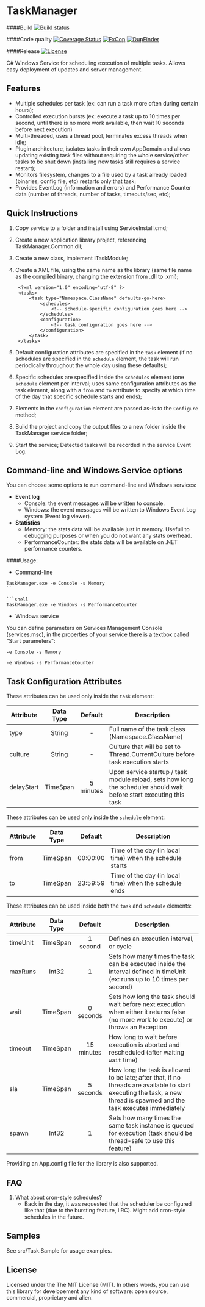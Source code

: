 TaskManager
======

####Build
[![Build status](https://ci.appveyor.com/api/projects/status/s0i1b1vklo6xupr1?svg=true)](https://ci.appveyor.com/project/giacomelli/TaskManager)

####Code quality
[![Coverage Status](https://coveralls.io/repos/giacomelli/TaskManager/badge.svg?branch=master&service=github)](https://coveralls.io/github/giacomelli/TaskManager?branch=master)
[![FxCop](http://badgessharp.apphb.com/badges/giacomelli/TaskManager/FxCop)](https://ci.appveyor.com/project/giacomelli/TaskManager/build/artifacts)
[![DupFinder](http://badgessharp.apphb.com/badges/giacomelli/TaskManager/DupFinder)](https://ci.appveyor.com/project/giacomelli/TaskManager/build/artifacts)

####Release
[![License](http://img.shields.io/:license-MIT-blue.svg)](https://raw.githubusercontent.com/giacomelli/TaskManager/master/LICENSE)

C# Windows Service for scheduling execution of multiple tasks. Allows easy deployment of updates and server management.


Features
------
- Multiple schedules per task (ex: can run a task more often during certain hours);
- Controlled execution bursts (ex: execute a task up to 10 times per second, until there is no more work available, then wait 10 seconds before next execution)
- Multi-threaded, uses a thread pool, terminates excess threads when idle;
- Plugin architecture, isolates tasks in their own AppDomain and allows updating existing task files without requiring the whole service/other tasks to be shut down (installing new tasks still requires a service restart);
- Monitors filesystem, changes to a file used by a task already loaded (binaries, config file, etc) restarts only that task;
- Provides EventLog (information and errors) and Performance Counter data (number of threads, number of tasks, timeouts/sec, etc);


Quick Instructions
------
1. Copy service to a folder and install using ServiceInstall.cmd;
2. Create a new application library project, referencing TaskManager.Common.dll;
3. Create a new class, implement ITaskModule;
4. Create a XML file, using the same name as the library (same file name as the compiled binary, changing the extension from .dll to .xml);

        <?xml version="1.0" encoding="utf-8" ?>
        <tasks>
            <task type="Namespace.ClassName" defaults-go-here>
                <schedules>
                    <!-- schedule-specific configuration goes here -->
                </schedules>
                <configuration>
                    <!-- task configuration goes here -->
                </configuration>
            </task>
        </tasks>

5. Default configuration attributes are specified in the `task` element (if no schedules are specified in the `schedule` element, the task will run periodically throughout the whole day using these defaults);
6. Specific schedules are specified inside the `schedules` element (one `schedule` element per interval; uses same configuration attributes as the task element, along with a `from` and `to` attribute to specify at which time of the day that specific schedule starts and ends);
7. Elements in the `configuration` element are passed as-is to the `Configure` method;
8. Build the project and copy the output files to a new folder inside the TaskManager service folder;
9. Start the service; Detected tasks will be recorded in the service Event Log.


Command-line and Windows Service options
------
You can choose some options to run command-line and Windows services:

* **Event log**
	* Console: the event messages will be written to console.
	* Windows: the event messages will be written to Windows Event Log system (Event log viewer).
* **Statistics**
	* Memory: the stats data will be available just in memory. Usefull to debugging purposes or when you do not want any stats overhead.
	* PerformanceCounter: the stats data will be available on .NET performance counters.

####Usage:
* Command-line
```shell
TaskManager.exe -e Console -s Memory
``

```shell
TaskManager.exe -e Windows -s PerformanceCounter
```

* Windows service

You can define parameters on Services Management Console (services.msc), in the properties of your service there is a textbox called "Start parameters":
```shell
-e Console -s Memory
```
```shell
-e Windows -s PerformanceCounter
```




Task Configuration Attributes
------

These attributes can be used only inside the `task` element:

Attribute  | Data Type | Default    | Description
---------- | :-------: | :--------: | -----------
type       |  String   |      -     | Full name of the task class (Namespace.ClassName)
culture    |  String   |      -     | Culture that will be set to Thread.CurrentCulture before task execution starts
delayStart | TimeSpan  | 5 minutes  | Upon service startup / task module reload, sets how long the scheduler should wait before start executing this task


These attributes can be used only inside the `schedule` element:

Attribute  | Data Type | Default    | Description
---------- | :-------: | :--------: | -----------
from       | TimeSpan  |  00:00:00  | Time of the day (in local time) when the schedule starts
to         | TimeSpan  |  23:59:59  | Time of the day (in local time) when the schedule ends


These attributes can be used inside both the `task` and `schedule` elements:

Attribute  | Data Type | Default    | Description
---------- | :-------: | :--------: | -----------
timeUnit   | TimeSpan  |  1 second  | Defines an execution interval, or cycle
maxRuns    |   Int32   |      1     | Sets how many times the task can be executed inside the interval defined in timeUnit (ex: runs up to 10 times per second)
wait       | TimeSpan  | 0 seconds  | Sets how long the task should wait before next execution when either it returns false (no more work to execute) or throws an Exception
timeout    | TimeSpan  | 15 minutes | How long to wait before execution is aborted and rescheduled (after waiting `wait` time)
sla        | TimeSpan  | 5 seconds  | How long the task is allowed to be late; after that, if no threads are available to start executing the task, a new thread is spawned and the task executes immediately
spawn      |   Int32   |      1     | Sets how many times the same task instance is queued for execution (task should be thread-safe to use this feature)


Providing an App.config file for the library is also supported.


FAQ
------
1. What about cron-style schedules?
   * Back in the day, it was requested that the scheduler be configured like that (due to the bursting feature, IIRC). Might add cron-style schedules in the future.


Samples
------
See src/Task.Sample for usage examples.


License
------
Licensed under the The MIT License (MIT).
In others words, you can use this library for developement any kind of software: open source, commercial, proprietary and alien.

